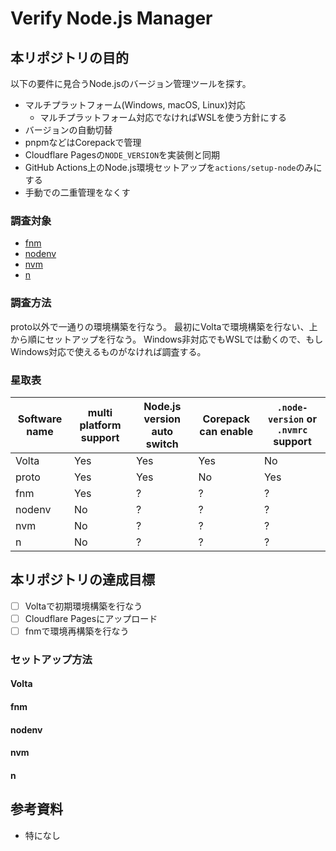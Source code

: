 # Verify Node.js Manager

## 本リポジトリの目的
以下の要件に見合うNode.jsのバージョン管理ツールを探す。

- マルチプラットフォーム(Windows, macOS, Linux)対応
  - マルチプラットフォーム対応でなければWSLを使う方針にする
- バージョンの自動切替
- pnpmなどはCorepackで管理
- Cloudflare Pagesの`NODE_VERSION`を実装側と同期
- GitHub Actions上のNode.js環境セットアップを`actions/setup-node`のみにする
- 手動での二重管理をなくす

### 調査対象
- [fnm](https://github.com/Schniz/fnm)
- [nodenv](https://github.com/nodenv/nodenv)
- [nvm](https://github.com/nvm-sh/nvm)
- [n](https://github.com/tj/n)

### 調査方法
proto以外で一通りの環境構築を行なう。
最初にVoltaで環境構築を行ない、上から順にセットアップを行なう。
Windows非対応でもWSLでは動くので、もしWindows対応で使えるものがなければ調査する。

### 星取表
| Software name | multi platform support | Node.js version auto switch | Corepack can enable | `.node-version` or `.nvmrc` support |
| ------------- | ---------------------- | --------------------------- | ------------------- | ----------------------------------- |
| Volta         | Yes                    | Yes                         | Yes                 | No                                  |
| proto         | Yes                    | Yes                         | No                  | Yes                                 |
| fnm           | Yes                    | ?                           | ?                   | ?                                   |
| nodenv        | No                     | ?                           | ?                   | ?                                   |
| nvm           | No                     | ?                           | ?                   | ?                                   |
| n             | No                     | ?                           | ?                   | ?                                   |

## 本リポジトリの達成目標
- [ ] Voltaで初期環境構築を行なう
- [ ] Cloudflare Pagesにアップロード
- [ ] fnmで環境再構築を行なう

### セットアップ方法
#### Volta
#### fnm
#### nodenv
#### nvm
#### n

## 参考資料
- 特になし
